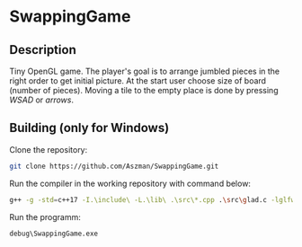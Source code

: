 # SwappingGame

## Description

Tiny OpenGL game. The player's goal is to arrange jumbled pieces in the right order to get initial picture. At the start user choose size of board (number of pieces). 
Moving a tile to the empty place is done by pressing *WSAD* or *arrows*.


## Building  (only for Windows)

Clone the repository:

```bash
git clone https://github.com/Aszman/SwappingGame.git
```

Run the compiler in the working repository with command below:

```bash
g++ -g -std=c++17 -I.\include\ -L.\lib\ .\src\*.cpp .\src\glad.c -lglfw3dll -o .\debug\SwappingGame.exe
```

Run the programm:

```bash
debug\SwappingGame.exe 
```

